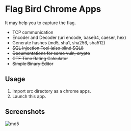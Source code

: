 # Flag Bird Chrome Apps

It may help you to capture the flag.

- TCP communication
- Encoder and Decoder (uri encode, base64, caeser, hex)
- Generate hashes (md5, sha1, sha256, sha512)
- ~~SQL Injection Tool (also blind SQLi)~~
- ~~Documentations for some vuln, crypto~~
- ~~CTF Time Rating Calculator~~
- ~~Simple Binary Editor~~

## Usage
1. Import src directory as a chrome apps.
2. Launch this app.

## Screenshots
![md5](https://raw.githubusercontent.com/tyage/flag-bird/master/screenshot/md5.gif)
